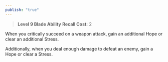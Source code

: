 ```yaml
---
publish: "true"
---
```

> **Level 9 Blade Ability**
> **Recall Cost:** 2

When you critically succeed on a weapon attack, gain an additional Hope or clear an additional Stress.

Additionally, when you deal enough damage to defeat an enemy, gain a Hope or clear a Stress.
